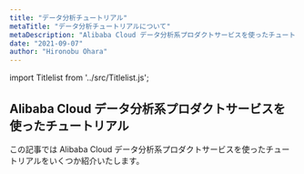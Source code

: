 ```yaml
---
title: "データ分析チュートリアル"
metaTitle: "データ分析チュートリアルについて"
metaDescription: "Alibaba Cloud データ分析系プロダクトサービスを使ったチュートリアルを説明します"
date: "2021-09-07"
author: "Hironobu Ohara"
---
```


import Titlelist from '../src/Titlelist.js';


<!-- 
query MyQuery {
  allMarkdownRemark(
    filter: {fileAbsolutePath: {regex: "/usecase-Database/"}}
    sort: {fields: fileAbsolutePath, order: ASC}
  ) {
    nodes {
      frontmatter {
        title
        metaTitle
        metaDescription
        date(formatString: "yyyy/MM/DD")
        author       
      }
      fileAbsolutePath
    }
  }
}
-->


## Alibaba Cloud データ分析系プロダクトサービスを使ったチュートリアル

この記事では Alibaba Cloud データ分析系プロダクトサービスを使ったチュートリアルをいくつか紹介いたします。


<Titlelist 
    metaTitle="データ分析とは？"
    metaDescription="今さらだが人に聞けない話、データ分析とは？"
    url="https://pangsen.github.io/help/DataAnalytics-tutorial/DATAANALYTICS_001_what-is-data-analytics"
    imageurl="https://raw.githubusercontent.com/sbcloud/help/master/content/DataAnalytics-tutorial/DataAnalytics_images_26006613656608400/20201203183620.png"    
    date="2020/12/04"
    author="sbc_ohara"
/>





